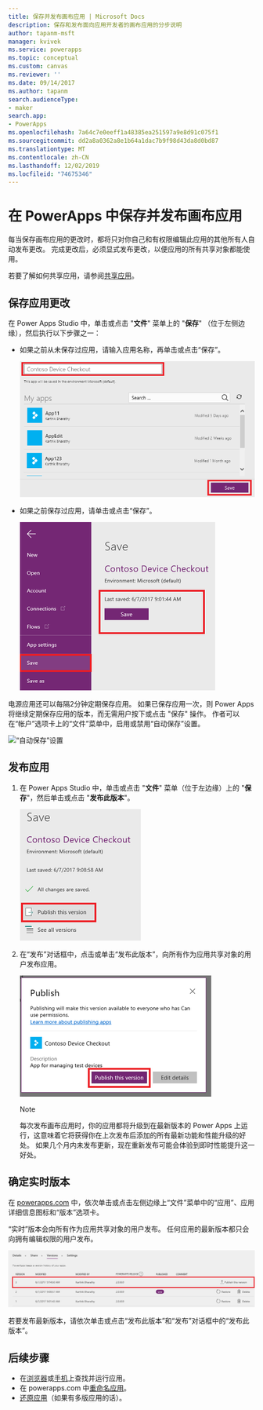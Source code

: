 ```yaml
---
title: 保存并发布画布应用 | Microsoft Docs
description: 保存和发布面向应用开发者的画布应用的分步说明
author: tapanm-msft
manager: kvivek
ms.service: powerapps
ms.topic: conceptual
ms.custom: canvas
ms.reviewer: ''
ms.date: 09/14/2017
ms.author: tapanm
search.audienceType:
- maker
search.app:
- PowerApps
ms.openlocfilehash: 7a64c7e0eeff1a48385ea251597a9e8d91c075f1
ms.sourcegitcommit: dd2a8a0362a8e1b64a1dac7b9f98d43da8d0bd87
ms.translationtype: MT
ms.contentlocale: zh-CN
ms.lasthandoff: 12/02/2019
ms.locfileid: "74675346"
---
```

# <a name="save-and-publish-a-canvas-app-in-powerapps"></a>在 PowerApps 中保存并发布画布应用
每当保存画布应用的更改时，都将只对你自己和有权限编辑此应用的其他所有人自动发布更改。 完成更改后，必须显式发布更改，以便应用的所有共享对象都能使用。

若要了解如何共享应用，请参阅[共享应用](share-app.md)。

## <a name="save-changes-to-an-app"></a>保存应用更改
在 Power Apps Studio 中，单击或点击 "**文件**" 菜单上的 "**保存**" （位于左侧边缘），然后执行以下步骤之一：

* 如果之前从未保存过应用，请输入应用名称，再单击或点击“保存”。

    ![保存新应用](./media/save-publish-app/save-as.png)
* 如果之前保存过应用，请单击或点击“保存”。  

    ![保存更新后的应用](./media/save-publish-app/save-app.png)

电源应用还可以每隔2分钟定期保存应用。 如果已保存应用一次，则 Power Apps 将继续定期保存应用的版本，而无需用户按下或点击 "保存" 操作。 作者可以在“帐户”选项卡上的“文件”菜单中，启用或禁用“自动保存”设置。

![“自动保存”设置](./media/save-publish-app/autosave.png)

## <a name="publish-an-app"></a>发布应用
1. 在 Power Apps Studio 中，单击或点击 "**文件**" 菜单（位于左边缘）上的 "**保存**"，然后单击或点击 "**发布此版本**"。

    ![发布应用](./media/save-publish-app/publish-app.png)
2. 在“发布”对话框中，点击或单击“发布此版本”，向所有作为应用共享对象的用户发布应用。

   ![检查发布信息](./media/save-publish-app/publish-review.png)

   > [!NOTE]
   > 每次发布画布应用时，你的应用都将升级到在最新版本的 Power Apps 上运行，这意味着它将获得你在上次发布后添加的所有最新功能和性能升级的好处。 如果几个月内未发布更新，现在重新发布可能会体验到即时性能提升这一好处。

## <a name="identify-the-live-version"></a>确定实时版本
在 [powerapps.com](https://make.powerapps.com?utm_source=padocs&utm_medium=linkinadoc&utm_campaign=referralsfromdoc) 中，依次单击或点击左侧边缘上“文件”菜单中的“应用”、应用详细信息图标和“版本”选项卡。

“实时”版本会向所有作为应用共享对象的用户发布。 任何应用的最新版本都只会向拥有编辑权限的用户发布。

![从门户发布](./media/save-publish-app/publish-portal.png)

若要发布最新版本，请依次单击或点击“发布此版本”和“发布”对话框中的“发布此版本”。

## <a name="next-steps"></a>后续步骤
* 在[浏览器](../../user/run-app-browser.md)或[手机](../../user/run-app-client.md)上查找并运行应用。
* 在 powerapps.com 中[重命名应用](set-name-tile.md)。
* [还原应用](restore-an-app.md)（如果有多版应用的话）。

